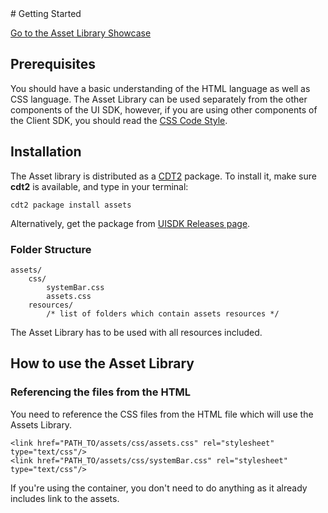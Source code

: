<head>
    <title>Getting Started</title>
</head>
# Getting Started

[Go to the Asset Library Showcase](showcase/library/index.html)

## Prerequisites

You should have a basic understanding of the HTML language as well as CSS language.
The Asset Library can be used separately from the other components of the UI SDK, however,
if you are using other components of the Client SDK, you should read the [CSS Code Style](/../../uisdk/latest/guidelines/css.html).

## Installation

The Asset library is distributed as a [CDT2](../../cdt2/latest) package. To install it, make sure **cdt2** is available, and type in your terminal:

    cdt2 package install assets

Alternatively, get the package from [UISDK Releases page](http://presentation-layer.lmera.ericsson.se/releases/#assets).

### Folder Structure

    assets/
        css/
            systemBar.css
            assets.css
        resources/
            /* list of folders which contain assets resources */


The Asset Library has to be used with all resources included.

## How to use the Asset Library

### Referencing the files from the HTML

You need to reference the CSS files from the HTML file which will use the Assets Library.

    <link href="PATH_TO/assets/css/assets.css" rel="stylesheet" type="text/css"/>
    <link href="PATH_TO/assets/css/systemBar.css" rel="stylesheet" type="text/css"/>


If you're using the container, you don't need to do anything as it already includes link to the assets.